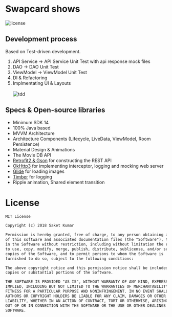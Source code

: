 # Swapcard shows
![license](https://img.shields.io/badge/license-MIT%20License-blue.svg) 


## Development process
Based on Test-driven development.<br>
1. API Service -> API Service Unit Test with api response mock files
2. DAO -> DAO Unit Test
3. ViewModel -> ViewModel Unit Test
4. DI & Refactoring
5. Implmentating UI & Layouts <br><br>
![tdd](https://user-images.githubusercontent.com/24237865/44525064-b572fb80-a71a-11e8-9930-e77cde96561f.png)

## Specs & Open-source libraries
- Minimum SDK 14
- 100% Java based
- MVVM Architecture
- Architecture Components (Lifecycle, LiveData, ViewModel, Room Persistence)
- Material Design & Animations
- The Movie DB API
- [Retrofit2 & Gson](https://github.com/square/retrofit) for constructing the REST API
- [OkHttp3](https://github.com/square/okhttp) for implementing interceptor, logging and mocking web server
- [Glide](https://github.com/bumptech/glide) for loading images
- [Timber](https://github.com/JakeWharton/timber) for logging
- Ripple animation, Shared element transition

# License
```xml
MIT License

Copyright (c) 2018 Saket Kumar

Permission is hereby granted, free of charge, to any person obtaining a copy
of this software and associated documentation files (the "Software"), to deal
in the Software without restriction, including without limitation the rights
to use, copy, modify, merge, publish, distribute, sublicense, and/or sell
copies of the Software, and to permit persons to whom the Software is
furnished to do so, subject to the following conditions:

The above copyright notice and this permission notice shall be included in all
copies or substantial portions of the Software.

THE SOFTWARE IS PROVIDED "AS IS", WITHOUT WARRANTY OF ANY KIND, EXPRESS OR
IMPLIED, INCLUDING BUT NOT LIMITED TO THE WARRANTIES OF MERCHANTABILITY,
FITNESS FOR A PARTICULAR PURPOSE AND NONINFRINGEMENT. IN NO EVENT SHALL THE
AUTHORS OR COPYRIGHT HOLDERS BE LIABLE FOR ANY CLAIM, DAMAGES OR OTHER
LIABILITY, WHETHER IN AN ACTION OF CONTRACT, TORT OR OTHERWISE, ARISING FROM,
OUT OF OR IN CONNECTION WITH THE SOFTWARE OR THE USE OR OTHER DEALINGS IN THE
SOFTWARE.

```
